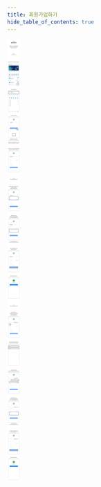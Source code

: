 ```yaml
---
title: 회원가입하기
hide_table_of_contents: true
---
```



![alt 属性文本](../../../../../static/img/novice_guide/register/WechatIMG1352.jpeg)

